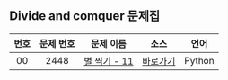 ## Divide and comquer 문제집

| 번호  | 문제 번호 |                      문제 이름                       |        소스         |  언어  |
| :---: | :-------: | :--------------------------------------------------: | :-----------------: | :----: |
|  00   |   2448    | [별 찍기 - 11](https://www.acmicpc.net/problem/2448) | [바로가기](../2448) | Python |
